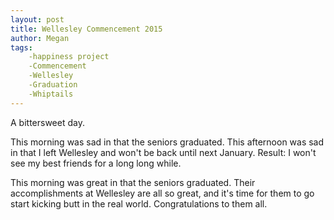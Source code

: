 ```yaml
---
layout: post
title: Wellesley Commencement 2015
author: Megan
tags:
    -happiness project
    -Commencement
    -Wellesley
    -Graduation
    -Whiptails
---
```

A bittersweet day.

This morning was sad in that the seniors graduated. This afternoon was sad in that I left Wellesley and won't be back until next January. Result: I won't see my best friends for a long long while.

This morning was great in that the seniors graduated. Their accomplishments at Wellesley are all so great, and it's time for them to go start kicking butt in the real world. Congratulations to them all.